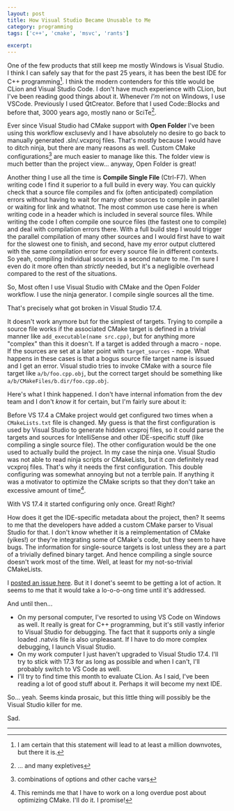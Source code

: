 ```yaml
---
layout: post
title: How Visual Studio Became Unusable to Me
category: programming
tags: ['c++', 'cmake', 'msvc', 'rants']

excerpt:
---
```


One of the few products that still keep me mostly Windows is Visual Studio. I think I can safely say that for the past 25 years, it has been the best IDE for C++ programming[^1]. I think the modern contenders for this title would be CLion and Visual Studio Code. I don't have much experience with CLion, but I've been reading good things about it. Whenever *I'm* not on Windows, I use VSCode. Previously I used QtCreator. Before that I used Code::Blocks and before that, 3000 years ago, mostly nano or SciTe[^2].

Ever since Visual Studio had CMake support with **Open Folder** I've been using this workflow exclusevly and I have absolutely no desire to go back to manually generated .sln/.vcxproj files. That's mostly because I would have to ditch ninja, but there are many reasons as well. Custom CMake configurations[^3] are much easier to manage like this. The folder view is much better than the project view... anyway, Open Folder is great!

Another thing I use all the time is **Compile Single File** (Ctrl-F7). When writing code I find it superior to a full build in every way. You can quickly check that a source file compiles and fix (often anticipated) compilation errors without having to wait for many other sources to compile in parallel or waiting for link and whatnot. The most common use case here is when writing code in a header which is included in several source files. While writing the code I often compile one source files (the fastest one to compile) and deal with compilation errors there. With a full build step I would trigger the parallel compilation of many other sources and I would first have to wait for the slowest one to finish, and second, have my error output cluttered with the same compilation error for every source file in different contexts. So yeah, compiling individual sources is a second nature to me. I'm sure I even do it more often than *strictly* needed, but it's a negligible overhead compared to the rest of the situations.

So, Most often I use Visual Studio with CMake and the Open Folder workflow. I use the ninja generator. I compile single sources all the time.

That's precisely what got broken in Visual Studio 17.4.

It doesn't work anymore but for the simplest of targets. Trying to compile a source file works if the associated CMake target is defined in a trivial manner like `add_executable(name src.cpp)`, but for anything more "complex" than this it doesn't. If a target is added through a macro - nope. If the sources are set at a later point with `target_sources` - nope. What happens in these cases is that a bogus source file target name is issued and I get an error. Visual studio tries to invoke CMake with a source file target like `a/b/foo.cpp.obj`, but the correct target should be something like `a/b/CMakeFiles/b.dir/foo.cpp.obj`.

Here's what I think happened. I don't have internal infomation from the dev team and I don't *know* it for certain, but I'm fairly sure about it:

Before VS 17.4 a CMake project would get configured two times when a `CMakeLists.txt` file is changed. My guess is that the first configuration is used by Visual Studio to generate hidden vcxproj files, so it could parse the targets and sources for IntelliSense and other IDE-specific stuff (like compiling a single source file). The other configuration would be the one used to actually build the project. In my case the ninja one. Visual Studio was not able to read ninja scripts or CMakeLists, but it *can* definitely read vcxproj files. That's why it needs the first configuration. This double configuring was somewhat annoying but not a terrble pain. If anything it was a motivator to optimize the CMake scripts so that they don't take an excessive amount of time[^4].

With VS 17.4 it started configuring only once. Great! Right?

How does it get the IDE-specific metadata about the project, then? It seems to me that the developers have added a custom CMake parser to Visual Studio for that. I don't know whether it is a reimplementation of CMake (yikes!) or they're integrating some of CMake's code, but they seem to have bugs. The information for single-source targets is lost unless they are a part of a trivially defined binary target. And hence compiling a single source doesn't work most of the time. Well, at least for my not-so-trivial CMakeLists.

I [posted an issue here](https://developercommunity.visualstudio.com/t/BuildCompile-Ctrl-F7-stopped-working-/10204454). But it I donet's seemt to be getting a lot of action. It seems to me that it would take a lo-o-o-ong time until it's addressed.

And until then...

* On my personal computer, I've resorted to using VS Code on Windows as well. It really is great for C++ programming, but it's still vastly inferior to Visual Studio for debugging. The fact that it supports only a single loaded .natvis file is also unpleasant. If I have to do more complex debugging, I launch Visual Studio.
* On my work computer I just haven't upgraded to Visual Studio 17.4. I'll try to stick with 17.3 for as long as possible and when I can't, I'll probably switch to VS Code as well.
* I'll try to find time this month to evaluate CLion. As I said, I've been reading a lot of good stuff about it. Perhaps it will become my next IDE.

So... yeah. Seems kinda prosaic, but this little thing will possibly be the Visual Studio killer for me.

Sad.

___

[^1]: I am certain that this statement will lead to at least a million downvotes, but there it is.
[^2]: ... and many expletives
[^3]: combinations of options and other cache vars
[^4]: This reminds me that I have to work on a long overdue post about optimizing CMake. I'll do it. I promise!
